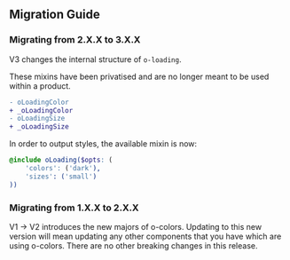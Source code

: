 ## Migration Guide

### Migrating from 2.X.X to 3.X.X

V3 changes the internal structure of `o-loading`.

These mixins have been privatised and are no longer meant to be used within a product.
```diff
- oLoadingColor
+ _oLoadingColor
- oLoadingSize
+ _oLoadingSize
```

In order to output styles, the available mixin is now:
```scss
@include oLoading($opts: (
	'colors': ('dark'),
	'sizes': ('small')
))
```

### Migrating from 1.X.X to 2.X.X

V1 -> V2 introduces the new majors of o-colors. Updating to this new version will mean updating any other components that you have which are using o-colors. There are no other breaking changes in this release.
